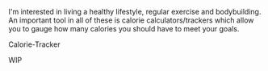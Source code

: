 I'm interested in living a healthy lifestyle, regular exercise and bodybuilding. An important tool in all of these is calorie calculators/trackers which allow you to gauge how many calories you should have to meet your goals.

Calorie-Tracker

WIP
